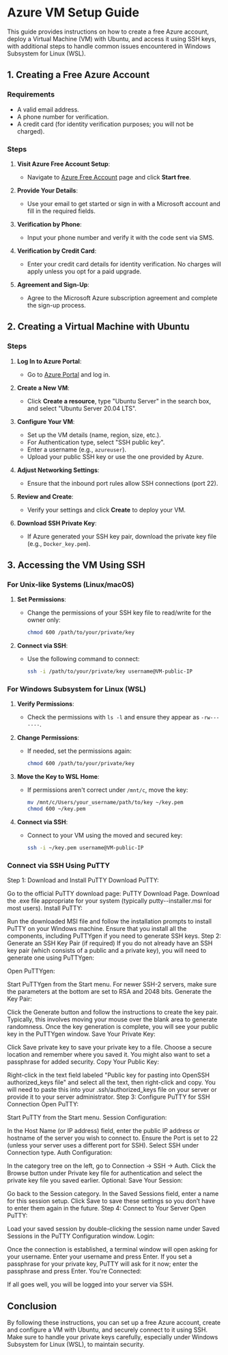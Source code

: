 # Azure VM Setup Guide

This guide provides instructions on how to create a free Azure account, deploy a Virtual Machine (VM) with Ubuntu, and access it using SSH keys, with additional steps to handle common issues encountered in Windows Subsystem for Linux (WSL).

## 1. Creating a Free Azure Account

### Requirements
- A valid email address.
- A phone number for verification.
- A credit card (for identity verification purposes; you will not be charged).

### Steps
1. **Visit Azure Free Account Setup**:
   - Navigate to [Azure Free Account](https://azure.microsoft.com/en-us/free/) page and click **Start free**.

2. **Provide Your Details**:
   - Use your email to get started or sign in with a Microsoft account and fill in the required fields.

3. **Verification by Phone**:
   - Input your phone number and verify it with the code sent via SMS.

4. **Verification by Credit Card**:
   - Enter your credit card details for identity verification. No charges will apply unless you opt for a paid upgrade.

5. **Agreement and Sign-Up**:
   - Agree to the Microsoft Azure subscription agreement and complete the sign-up process.

## 2. Creating a Virtual Machine with Ubuntu

### Steps
1. **Log In to Azure Portal**:
   - Go to [Azure Portal](https://portal.azure.com) and log in.

2. **Create a New VM**:
   - Click **Create a resource**, type "Ubuntu Server" in the search box, and select "Ubuntu Server 20.04 LTS".

3. **Configure Your VM**:
   - Set up the VM details (name, region, size, etc.).
   - For Authentication type, select "SSH public key".
   - Enter a username (e.g., `azureuser`).
   - Upload your public SSH key or use the one provided by Azure.

4. **Adjust Networking Settings**:
   - Ensure that the inbound port rules allow SSH connections (port 22).

5. **Review and Create**:
   - Verify your settings and click **Create** to deploy your VM.

6. **Download SSH Private Key**:
   - If Azure generated your SSH key pair, download the private key file (e.g., `Docker_key.pem`).

## 3. Accessing the VM Using SSH

### For Unix-like Systems (Linux/macOS)

1. **Set Permissions**:
   - Change the permissions of your SSH key file to read/write for the owner only:
     ```bash
     chmod 600 /path/to/your/private/key
     ```

2. **Connect via SSH**:
   - Use the following command to connect:
     ```bash
     ssh -i /path/to/your/private/key username@VM-public-IP
     ```

### For Windows Subsystem for Linux (WSL)

1. **Verify Permissions**:
   - Check the permissions with `ls -l` and ensure they appear as `-rw-------`.

2. **Change Permissions**:
   - If needed, set the permissions again:
     ```bash
     chmod 600 /path/to/your/private/key
     ```

3. **Move the Key to WSL Home**:
   - If permissions aren't correct under `/mnt/c`, move the key:
     ```bash
     mv /mnt/c/Users/your_username/path/to/key ~/key.pem
     chmod 600 ~/key.pem
     ```

4. **Connect via SSH**:
   - Connect to your VM using the moved and secured key:
     ```bash
     ssh -i ~/key.pem username@VM-public-IP
     ```

###  Connect via SSH Using PuTTY

Step 1: Download and Install PuTTY
Download PuTTY:

Go to the official PuTTY download page: PuTTY Download Page.
Download the .exe file appropriate for your system (typically putty-<version>-installer.msi for most users).
Install PuTTY:

Run the downloaded MSI file and follow the installation prompts to install PuTTY on your Windows machine.
Ensure that you install all the components, including PuTTYgen if you need to generate SSH keys.
Step 2: Generate an SSH Key Pair (if required)
If you do not already have an SSH key pair (which consists of a public and a private key), you will need to generate one using PuTTYgen:

Open PuTTYgen:

Start PuTTYgen from the Start menu.
For newer SSH-2 servers, make sure the parameters at the bottom are set to RSA and 2048 bits.
Generate the Key Pair:

Click the Generate button and follow the instructions to create the key pair. Typically, this involves moving your mouse over the blank area to generate randomness.
Once the key generation is complete, you will see your public key in the PuTTYgen window.
Save Your Private Key:

Click Save private key to save your private key to a file. Choose a secure location and remember where you saved it. You might also want to set a passphrase for added security.
Copy Your Public Key:

Right-click in the text field labeled "Public key for pasting into OpenSSH authorized_keys file" and select all the text, then right-click and copy. You will need to paste this into your .ssh/authorized_keys file on your server or provide it to your server administrator.
Step 3: Configure PuTTY for SSH Connection
Open PuTTY:

Start PuTTY from the Start menu.
Session Configuration:

In the Host Name (or IP address) field, enter the public IP address or hostname of the server you wish to connect to.
Ensure the Port is set to 22 (unless your server uses a different port for SSH).
Select SSH under Connection type.
Auth Configuration:

In the category tree on the left, go to Connection -> SSH -> Auth.
Click the Browse button under Private key file for authentication and select the private key file you saved earlier.
Optional: Save Your Session:

Go back to the Session category.
In the Saved Sessions field, enter a name for this session setup.
Click Save to save these settings so you don’t have to enter them again in the future.
Step 4: Connect to Your Server
Open PuTTY:

Load your saved session by double-clicking the session name under Saved Sessions in the PuTTY Configuration window.
Login:

Once the connection is established, a terminal window will open asking for your username.
Enter your username and press Enter.
If you set a passphrase for your private key, PuTTY will ask for it now; enter the passphrase and press Enter.
You're Connected:

If all goes well, you will be logged into your server via SSH.
    

## Conclusion

By following these instructions, you can set up a free Azure account, create and configure a VM with Ubuntu, and securely connect to it using SSH. Make sure to handle your private keys carefully, especially under Windows Subsystem for Linux (WSL), to maintain security.
